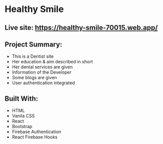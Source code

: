 # Healthy Smile

## Live site: https://healthy-smile-70015.web.app/

## Project Summary:

- This is a Dentist site
- Her education & aim described in short
- Her dental services are given
- Information of the Developer
- Some blogs are given
- User authentication integrated

## Built With:

- HTML
- Vanila CSS
- React
- Bootstrap
- Firebase Authentication
- React Firebase Hooks
